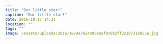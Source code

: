 ```yaml
---
title: "Our little star!"
caption: "Our little star!"
date: 2016-10-17 14:21
location: ""
tags: ""
image: /assets/uploads/2016/10/4e7924c05ee5f9c0b2ff82107316855a.jpg
---
```

